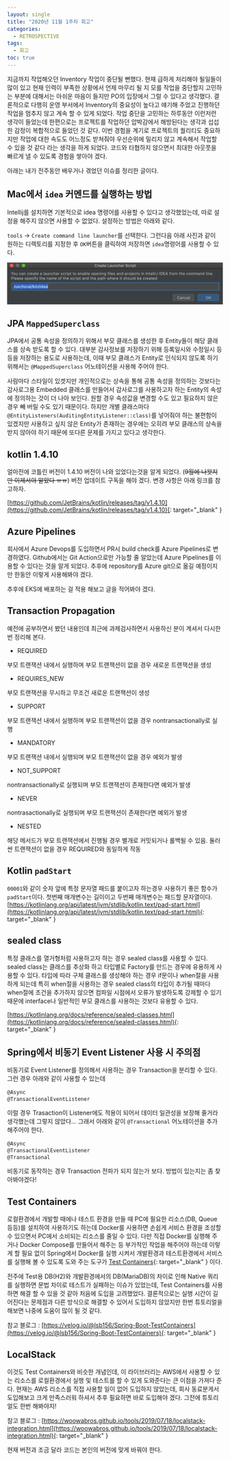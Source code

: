 ```yaml
---
layout: single
title: "2020년 11월 1주차 회고"
categories:
  - RETROSPECTIVE
tags:
  - 회고
toc: true
---
```


지금까지 작업해오던 Inventory 작업이 중단될 뻔했다. 현재 급하게 처리해야 될일들이 많이 있고 현재 인력이 부족한 상황에서 언제 마무리 될 지 모를 작업을 중단할지 고민하는 부분에 대해서는 아쉬운 마음이 들지만 PO의 입장에서 그럴 수 있다고 생각했다. 결론적으로 다행히 운영 부서에서 Inventory의 중요성이 높다고 얘기해 주었고 진행하던 작업을 멈추지 않고 계속 할 수 있게 되었다. 작업 중단을 고민하는 하루동안 이런저런 생각이 들었는데 한편으로는 프로젝트를 작업하던 압박감에서 해방된다는 생각과 섭섭한 감정이 복합적으로 들었던 것 같다. 이번 경험을 계기로 프로젝트의 퀄리티도 중요하지만 작업에 대한 속도도 어느정도 받쳐줘야 우선순위에 밀리지 않고 계속해서 작업할 수 있을 것 같다 라는 생각을 하게 되었다. 코드와 타협하지 않으면서 최대한 아웃풋을 빠르게 낼 수 있도록 경험을 쌓아야 겠다.

아래는 내가 전주동안 배우거나 겪었던 이슈를 정리한 글이다.

## Mac에서 `idea` 커멘드를 실행하는 방법

Intellij를 설치하면 기본적으로 idea 명령어를 사용할 수 있다고 생각했었는데, 따로 설정을 해주지 않으면 사용할 수 없었다. 설정하는 방법은 아래와 같다.

`tools` -> `Create command line launcher`를 선택한다. 그런다음 아래 사진과 같이 원하는 디렉토리를 지정한 후 `OK`버튼을 클릭하여 저장하면 `idea`명령어를 사용할 수 있다.

![create-launcher-script](/assets/images/retrospective/create-launcher-script.png)

## JPA `MappedSuperclass`

JPA에서 공통 속성을 정의하기 위해서 부모 클래스를 생성한 후 Entity들이 해당 클래스를 상속 받도록 할 수 있다. 대부분 감사정보를 저장하기 위해 등록일시와 수정일시 등등을 저장하는 용도로 사용하는데, 이때 부모 클래스가 Entity로 인식되지 않도록 하기 위해서는 `@MappedSuperclass` 어노테이션을 사용해 주어야 한다.

사람마다 스타일이 있겟지만 개인적으로는 상속을 통해 공통 속성을 정의하는 것보다는 감사로그용 Embedded 클래스를 만들어서 감사로그를 사용하고자 하는 Entity의 속성에 정의하는 것이 더 나아 보인다. 원할 경우 속성값을 변경할 수도 있고 필요하지 않은 경우 빼 버릴 수도 있기 때문이다. 하지만 개별 클래스마다 `@EntityListeners(AuditingEntityListener::class)`를 넣어줘야 하는 불편함이 있겠지만 사용하고 싶지 않은 Entity가 존재하는 경우에는 오히려 부모 클래스의 상속을 받지 않아야 하기 때문에 또다른 문제를 가지고 있다고 생각한다.

## kotlin 1.4.10

얼마전에 코틀린 버전이 1.4.10 버전이 나와 있었다는것을 알게 되었다. (~~9월에 나왓지만 이제서야 알았다 ㅠㅠ~~) 버전 업데이트 구독을 해야 겠다.
변경 사항은 아래 링크를 참고하자.

[https://github.com/JetBrains/kotlin/releases/tag/v1.4.10](https://github.com/JetBrains/kotlin/releases/tag/v1.4.10){: target="\_blank" }

## Azure Pipelines

회사에서 Azure Devops를 도입하면서 PR시 build check를 Azure Pipelines로 변경하였다. Github에서는 Git Action으로만 가능할 줄 알았는데 Azure Pipelines를 이용할 수 있다는 것을 알게 되었다. 추후에 repository를 Azure git으로 옮길 예정이지만 한동안 이렇게 사용해봐야 겠다.

추후에 EKS에 배포하는 걸 적용 해보고 글을 적어봐야 겠다.

## Transaction Propagation

예전에 공부하면서 봤던 내용인데 최근에 과제검사하면서 사용하신 분이 계셔서 다시한번 정리해 본다.

- REQUIRED

부모 트랜잭션 내에서 실행하며 부모 트랜잭션이 없을 경우 새로운 트랜잭션을 생성

- REQUIRES_NEW

부모 트랜잭션을 무시하고 무조건 새로운 트랜잭션이 생성

- SUPPORT

부모 트랜잭션 내에서 실행하며 부모 트랜잭션이 없을 경우 nontransactionally로 실행

- MANDATORY

부모 트랜잭션 내에서 실행되며 부모 트랜잭션이 없을 경우 예외가 발생

- NOT_SUPPORT

nontransactionally로 실행되며 부모 트랜잭션이 존재한다면 예외가 발생

- NEVER

nontrasactionally로 실행되며 부모 트랜잭션이 존재한다면 예외가 발생

- NESTED

해당 메서드가 부모 트랜잭션에서 진행될 경우 별개로 커밋되거나 롤백될 수 있음. 둘러싼 트랜잭션이 없을 경우 REQUIRED와 동일하게 작동

## Kotlin `padStart`

`00001`와 같이 숫자 앞에 특정 문자열 패드를 붙이고자 하는경우 사용하기 좋은 함수가 `padStart`이다. 첫번째 매개변수는 길이이고 두번째 매개변수는 패드할 문자열이다.
[https://kotlinlang.org/api/latest/jvm/stdlib/kotlin.text/pad-start.html](https://kotlinlang.org/api/latest/jvm/stdlib/kotlin.text/pad-start.html){: target="\_blank" }

## sealed class

특정 클래스를 열거형처럼 사용하고자 하는 경우 sealed class를 사용할 수 있다. sealed class는 클래스를 추상화 하고 타입별로 Factory를 만드는 경우에 유용하게 사용할 수 있다. 타입에 따라 구체 클래스를 생성해야 하는 경우 if문이나 when절을 사용하게 되는데 특히 when절을 사용하는 경우 sealed class의 타입이 추가될 때마다 when절에 조건을 추가하지 않으면 컴파일 시점에서 오류가 발생하도록 강제할 수 있기 때문에 interface나 일반적인 부모 클래스를 사용하는 것보다 유용할 수 있다.

[https://kotlinlang.org/docs/reference/sealed-classes.html](https://kotlinlang.org/docs/reference/sealed-classes.html){: target="\_blank" }

## Spring에서 비동기 Event Listener 사용 시 주의점

비동기로 Event Listener를 정의해서 사용하는 경우 Transaction을 분리할 수 있다. 그런 경우 아래와 같이 사용할 수 있는데

```
@Async
@TransactionalEventListener
```

이럴 경우 Trasaction이 Listener에도 적용이 되어서 데이터 일관성을 보장해 줄거라 생각했는데 그렇지 않았다... 그래서 아래와 같이 `@Transactional` 어노테이션을 추가해주어야 한다.

```
@Async
@TransactionalEventListener
@Transactional
```

비동기로 동작하는 경우 Transaction 전파가 되지 않는가 보다. 방법이 있는지는 좀 찾아봐야겠다!

## Test Containers

로컬환경에서 개발할 때에나 테스트 환경을 만들 때 PC에 필요한 리소스(DB, Queue 등등)를 설치하여 사용하기도 하는데 Docker를 사용하면 손쉽게 서비스 환경을 조성할 수 있으면서 PC에서 소비되는 리소스를 줄일 수 있다. 다만 직접 Docker를 실행해 주거나 Docker Compose를 만들어서 해주는 등 부가적인 작업을 해주어야 하는데 이렇게 할 필요 없이 Spring에서 Docker를 실행 시켜서 개발환경과 테스트환경에서 서비스를 실행해 볼 수 있도록 도와 주는 도구가 [Test Containers](https://www.testcontainers.org/){: target="\_blank" } 이다.

전주에 Test용 DB(H2)와 개발환경에서의 DB(MariaDB)의 차이로 인해 Native 쿼리를 실행하면 문법 차이로 테스트가 실패하는 이슈가 있었는데, Test Containers를 사용하면 해결 할 수 있을 것 같아 처음에 도입을 고려했었다. 결론적으로는 실행 시간이 길어진다는 문제점과 다른 방식으로 해결할 수 있어서 도입하지 않았지만 한번 튜토리얼을 해보면 나중에 도움이 많이 될 것 같다.

참고 블로그 : [https://velog.io/@lsb156/Spring-Boot-TestContainers](https://velog.io/@lsb156/Spring-Boot-TestContainers){: target="\_blank" }

## LocalStack

이것도 Test Containers와 비슷한 개념인데, 이 라이브러리는 AWS에서 사용할 수 있는 리소스를 로컬환경에서 실행 및 테스트를 할 수 있게 도와준다는 큰 이점을 가져다 준다. 현재는 AWS 리소스를 직접 사용할 일이 없어 도입하지 않았는데, 회사 동료분게서 도입해보고 크게 만족스러워 하셔서 추후 필요하면 바로 도입해야 겠다. 그전에 튜토리얼도 한번 해봐야지!

참고 블로그 : [https://woowabros.github.io/tools/2019/07/18/localstack-integration.html](https://woowabros.github.io/tools/2019/07/18/localstack-integration.html){: target="\_blank" }

현재 버전과 조금 달라 코드는 본인의 버전에 맞게 바꿔야 한다.

